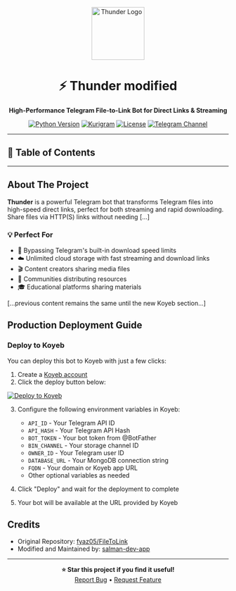 <p align="center">
  <img src="https://cdn.jsdelivr.net/gh/fyaz05/Resources@main/FileToLink/Thunder.jpg" alt="Thunder Logo" width="120">
  <h1 align="center">⚡ Thunder modified</h1>
</p>

<p align="center">
  <b>High-Performance Telegram File-to-Link Bot for Direct Links & Streaming</b>
</p>

<p align="center">
  <a href="https://www.python.org/"><img src="https://img.shields.io/badge/python-3.13%2B-blue?style=for-the-badge&logo=python" alt="Python Version"></a>
  <a href="https://github.com/KurimuzonAkuma/pyrogram/"><img src="https://img.shields.io/badge/Kurigram-red?style=for-the-badge" alt="Kurigram"></a>
  <a href="LICENSE"><img src="https://img.shields.io/github/license/fyaz05/FileToLink?style=for-the-badge&color=green" alt="License"></a>
  <a href="https://t.me/Thunder_Updates"><img src="https://img.shields.io/badge/Telegram-Channel-blue?style=for-the-badge&logo=telegram" alt="Telegram Channel"></a>
</p>

<hr>

## 📑 Table of Contents

<hr>

## About The Project

**Thunder** is a powerful Telegram bot that transforms Telegram files into high-speed direct links, perfect for both streaming and rapid downloading. Share files via HTTP(S) links without needing [...]

### 💡 Perfect For

-   🚀 Bypassing Telegram's built-in download speed limits
-   ☁️ Unlimited cloud storage with fast streaming and download links
-   🎬 Content creators sharing media files
-   👥 Communities distributing resources
-   🎓 Educational platforms sharing materials

[...previous content remains the same until the new Koyeb section...]

## Production Deployment Guide

### Deploy to Koyeb

You can deploy this bot to Koyeb with just a few clicks:

1. Create a [Koyeb account](https://app.koyeb.com/auth/signin)
2. Click the deploy button below:

[![Deploy to Koyeb](https://www.koyeb.com/static/images/deploy/button.svg)](https://app.koyeb.com/deploy?type=git&repository=github.com/salman-dev-app/FileToLink&branch=main&name=thunder-bot)

3. Configure the following environment variables in Koyeb:
   - `API_ID` - Your Telegram API ID
   - `API_HASH` - Your Telegram API Hash
   - `BOT_TOKEN` - Your bot token from @BotFather
   - `BIN_CHANNEL` - Your storage channel ID
   - `OWNER_ID` - Your Telegram user ID
   - `DATABASE_URL` - Your MongoDB connection string
   - `FQDN` - Your domain or Koyeb app URL
   - Other optional variables as needed

4. Click "Deploy" and wait for the deployment to complete
5. Your bot will be available at the URL provided by Koyeb

## Credits

- Original Repository: [fyaz05/FileToLink](https://github.com/fyaz05/FileToLink)
- Modified and Maintained by: [salman-dev-app](https://github.com/salman-dev-app)

---

<p align="center">
  <b>⭐ Star this project if you find it useful!</b><br>
  <a href="https://github.com/salman-dev-app/FileToLink/issues/new">Report Bug</a> •
  <a href="https://github.com/salman-dev-app/FileToLink/issues/new">Request Feature</a>
</p>
